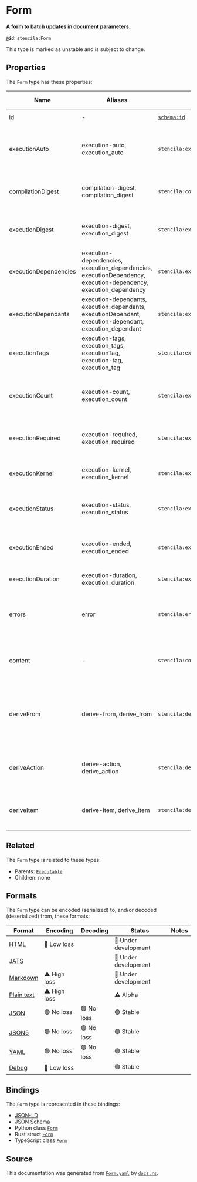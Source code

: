 # Form

**A form to batch updates in document parameters.**

**`@id`**: `stencila:Form`

This type is marked as unstable and is subject to change.

## Properties

The `Form` type has these properties:

| Name                  | Aliases                                                                                                         | `@id`                                | Type                                                                                                                                                                                                | Description                                                                               | Inherited from                                                                                          |
| --------------------- | --------------------------------------------------------------------------------------------------------------- | ------------------------------------ | --------------------------------------------------------------------------------------------------------------------------------------------------------------------------------------------------- | ----------------------------------------------------------------------------------------- | ------------------------------------------------------------------------------------------------------- |
| id                    | -                                                                                                               | [`schema:id`](https://schema.org/id) | [`String`](https://github.com/stencila/stencila/blob/main/docs/reference/schema/data/string.md)                                                                                                     | The identifier for this item.                                                             | [`Entity`](https://github.com/stencila/stencila/blob/main/docs/reference/schema/other/entity.md)        |
| executionAuto         | execution-auto, execution_auto                                                                                  | `stencila:executionAuto`             | [`ExecutionAuto`](https://github.com/stencila/stencila/blob/main/docs/reference/schema/flow/execution-auto.md)                                                                                      | Under which circumstances the code should be automatically executed.                      | [`Executable`](https://github.com/stencila/stencila/blob/main/docs/reference/schema/flow/executable.md) |
| compilationDigest     | compilation-digest, compilation_digest                                                                          | `stencila:compilationDigest`         | [`ExecutionDigest`](https://github.com/stencila/stencila/blob/main/docs/reference/schema/flow/execution-digest.md)                                                                                  | A digest of the content, semantics and dependencies of the node.                          | [`Executable`](https://github.com/stencila/stencila/blob/main/docs/reference/schema/flow/executable.md) |
| executionDigest       | execution-digest, execution_digest                                                                              | `stencila:executionDigest`           | [`ExecutionDigest`](https://github.com/stencila/stencila/blob/main/docs/reference/schema/flow/execution-digest.md)                                                                                  | The `compileDigest` of the node when it was last executed.                                | [`Executable`](https://github.com/stencila/stencila/blob/main/docs/reference/schema/flow/executable.md) |
| executionDependencies | execution-dependencies, execution_dependencies, executionDependency, execution-dependency, execution_dependency | `stencila:executionDependencies`     | [`ExecutionDependency`](https://github.com/stencila/stencila/blob/main/docs/reference/schema/flow/execution-dependency.md)*                                                                         | The upstream dependencies of this node.                                                   | [`Executable`](https://github.com/stencila/stencila/blob/main/docs/reference/schema/flow/executable.md) |
| executionDependants   | execution-dependants, execution_dependants, executionDependant, execution-dependant, execution_dependant        | `stencila:executionDependants`       | [`ExecutionDependant`](https://github.com/stencila/stencila/blob/main/docs/reference/schema/flow/execution-dependant.md)*                                                                           | The downstream dependants of this node.                                                   | [`Executable`](https://github.com/stencila/stencila/blob/main/docs/reference/schema/flow/executable.md) |
| executionTags         | execution-tags, execution_tags, executionTag, execution-tag, execution_tag                                      | `stencila:executionTags`             | [`ExecutionTag`](https://github.com/stencila/stencila/blob/main/docs/reference/schema/flow/execution-tag.md)*                                                                                       | Tags in the code which affect its execution.                                              | [`Executable`](https://github.com/stencila/stencila/blob/main/docs/reference/schema/flow/executable.md) |
| executionCount        | execution-count, execution_count                                                                                | `stencila:executionCount`            | [`Integer`](https://github.com/stencila/stencila/blob/main/docs/reference/schema/data/integer.md)                                                                                                   | A count of the number of times that the node has been executed.                           | [`Executable`](https://github.com/stencila/stencila/blob/main/docs/reference/schema/flow/executable.md) |
| executionRequired     | execution-required, execution_required                                                                          | `stencila:executionRequired`         | [`ExecutionRequired`](https://github.com/stencila/stencila/blob/main/docs/reference/schema/flow/execution-required.md)                                                                              | Whether, and why, the code requires execution or re-execution.                            | [`Executable`](https://github.com/stencila/stencila/blob/main/docs/reference/schema/flow/executable.md) |
| executionKernel       | execution-kernel, execution_kernel                                                                              | `stencila:executionKernel`           | [`String`](https://github.com/stencila/stencila/blob/main/docs/reference/schema/data/string.md)                                                                                                     | The id of the kernel that the node was last executed in.                                  | [`Executable`](https://github.com/stencila/stencila/blob/main/docs/reference/schema/flow/executable.md) |
| executionStatus       | execution-status, execution_status                                                                              | `stencila:executionStatus`           | [`ExecutionStatus`](https://github.com/stencila/stencila/blob/main/docs/reference/schema/flow/execution-status.md)                                                                                  | Status of the most recent, including any current, execution.                              | [`Executable`](https://github.com/stencila/stencila/blob/main/docs/reference/schema/flow/executable.md) |
| executionEnded        | execution-ended, execution_ended                                                                                | `stencila:executionEnded`            | [`Timestamp`](https://github.com/stencila/stencila/blob/main/docs/reference/schema/data/timestamp.md)                                                                                               | The timestamp when the last execution ended.                                              | [`Executable`](https://github.com/stencila/stencila/blob/main/docs/reference/schema/flow/executable.md) |
| executionDuration     | execution-duration, execution_duration                                                                          | `stencila:executionDuration`         | [`Duration`](https://github.com/stencila/stencila/blob/main/docs/reference/schema/data/duration.md)                                                                                                 | Duration of the last execution.                                                           | [`Executable`](https://github.com/stencila/stencila/blob/main/docs/reference/schema/flow/executable.md) |
| errors                | error                                                                                                           | `stencila:errors`                    | [`CodeError`](https://github.com/stencila/stencila/blob/main/docs/reference/schema/code/code-error.md)*                                                                                             | Errors when compiling (e.g. syntax errors) or executing the node.                         | [`Executable`](https://github.com/stencila/stencila/blob/main/docs/reference/schema/flow/executable.md) |
| content               | -                                                                                                               | `stencila:content`                   | [`Block`](https://github.com/stencila/stencila/blob/main/docs/reference/schema/prose/block.md)*                                                                                                     | The content within the form, usually containing at least one `Parameter`.                 | -                                                                                                       |
| deriveFrom            | derive-from, derive_from                                                                                        | `stencila:deriveFrom`                | [`String`](https://github.com/stencila/stencila/blob/main/docs/reference/schema/data/string.md)                                                                                                     | The dotted path to the object (e.g a database table) that the form should be derived from | -                                                                                                       |
| deriveAction          | derive-action, derive_action                                                                                    | `stencila:deriveAction`              | [`FormDeriveAction`](https://github.com/stencila/stencila/blob/main/docs/reference/schema/flow/form-derive-action.md)                                                                               | The action (create, update or delete) to derive for the form                              | -                                                                                                       |
| deriveItem            | derive-item, derive_item                                                                                        | `stencila:deriveItem`                | [`Integer`](https://github.com/stencila/stencila/blob/main/docs/reference/schema/data/integer.md) \| [`String`](https://github.com/stencila/stencila/blob/main/docs/reference/schema/data/string.md) | An identifier for the item to be the target of Update or Delete actions                   | -                                                                                                       |

## Related

The `Form` type is related to these types:

- Parents: [`Executable`](https://github.com/stencila/stencila/blob/main/docs/reference/schema/flow/executable.md)
- Children: none

## Formats

The `Form` type can be encoded (serialized) to, and/or decoded (deserialized) from, these formats:

| Format                                                                                        | Encoding         | Decoding     | Status                 | Notes |
| --------------------------------------------------------------------------------------------- | ---------------- | ------------ | ---------------------- | ----- |
| [HTML](https://github.com/stencila/stencila/blob/main/docs/reference/formats/html.md)         | 🔷 Low loss       |              | 🚧 Under development    |       |
| [JATS](https://github.com/stencila/stencila/blob/main/docs/reference/formats/jats.md)         |                  |              | 🚧 Under development    |       |
| [Markdown](https://github.com/stencila/stencila/blob/main/docs/reference/formats/markdown.md) | ⚠️ High loss     |              | 🚧 Under development    |       |
| [Plain text](https://github.com/stencila/stencila/blob/main/docs/reference/formats/text.md)   | ⚠️ High loss     |              | ⚠️ Alpha               |       |
| [JSON](https://github.com/stencila/stencila/blob/main/docs/reference/formats/json.md)         | 🟢 No loss        | 🟢 No loss    | 🟢 Stable               |       |
| [JSON5](https://github.com/stencila/stencila/blob/main/docs/reference/formats/json5.md)       | 🟢 No loss        | 🟢 No loss    | 🟢 Stable               |       |
| [YAML](https://github.com/stencila/stencila/blob/main/docs/reference/formats/yaml.md)         | 🟢 No loss        | 🟢 No loss    | 🟢 Stable               |       |
| [Debug](https://github.com/stencila/stencila/blob/main/docs/reference/formats/debug.md)       | 🔷 Low loss       |              | 🟢 Stable               |       |

## Bindings

The `Form` type is represented in these bindings:

- [JSON-LD](https://stencila.dev/Form.jsonld)
- [JSON Schema](https://stencila.dev/Form.schema.json)
- Python class [`Form`](https://github.com/stencila/stencila/blob/main/python/python/stencila/types/form.py)
- Rust struct [`Form`](https://github.com/stencila/stencila/blob/main/rust/schema/src/types/form.rs)
- TypeScript class [`Form`](https://github.com/stencila/stencila/blob/main/typescript/src/types/Form.ts)

## Source

This documentation was generated from [`Form.yaml`](https://github.com/stencila/stencila/blob/main/schema/Form.yaml) by [`docs.rs`](https://github.com/stencila/stencila/blob/main/rust/schema-gen/src/docs.rs).